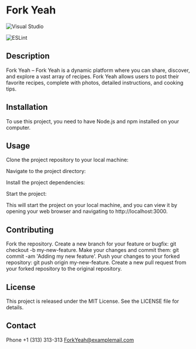# Fork Yeah
![Visual Studio](https://img.shields.io/badge/Visual%20Studio-5C2D91.svg?style=for-the-badge&logo=visual-studio&logoColor=white)

![ESLint](https://img.shields.io/badge/ESLint-4B3263?style=for-the-badge&logo=eslint&logoColor=white)


## Description
Fork Yeah – Fork Yeah is a dynamic platform where you can share, discover, and explore a vast array of recipes. Fork Yeah allows users to post their favorite recipes, complete with photos, detailed instructions, and cooking tips. 

## Installation
To use this project, you need to have Node.js and npm installed on your computer. 

## Usage
Clone the project repository to your local machine:

Navigate to the project directory:

Install the project dependencies:

Start the project:

This will start the project on your local machine, and you can view it by opening your web browser and navigating to http://localhost:3000.




## Contributing
Fork the repository.
Create a new branch for your feature or bugfix: git checkout -b my-new-feature.
Make your changes and commit them: git commit -am 'Adding my new feature'.
Push your changes to your forked repository: git push origin my-new-feature.
Create a new pull request from your forked repository to the original repository.

## License
This project is released under the MIT License. See the LICENSE file for details.


## Contact
Phone +1 (313) 313-313
ForkYeah@examplemail.com
